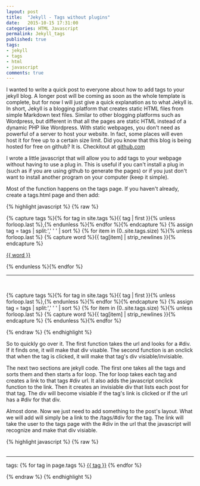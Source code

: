 ```yaml
---
layout: post
title:  "Jekyll - Tags without plugins"
date:   2015-10-15 17:31:00
categories: HTML Javascript
permalink: Jekyll_tags
published: true
tags:
- jekyll
- tags
- html
- javascript
comments: true
---
```

I wanted to write a quick post to everyone about how to add tags to your jekyll blog.  A longer post will be coming as soon as the whole template is complete, but for now I will just give a quick explanation as to what Jekyll is.  In short, Jekyll is a blogging platform that creates static HTML files from simple Markdown text files.  Similar to other blogging platforms such as Wordpress, but different in that all the pages are static HTML instead of a dynamic PHP like Wordpress.  With static webpages, you don't need as powerful of a server to host your website.  In fact, some places will even host it for free up to a certain size limit.  Did you know that this blog is being hosted for free on github?  It is.  Checkitout at [github.com](https://github.com/7blink/blog)

I wrote a little javascript that will allow you to add tags to your webpage without having to use a plug in.  This is useful if you can't install a plug in (such as if you are using github to generate the pages) or if you just don't want to install another program on your computer (keep it simple).  

Most of the function happens on the tags page.  If you haven't already, create a tags.html page and then add:

{% highlight javascript %}
{% raw  %}


<script type="text/javascript">
// take the url #div and make that display visable
window.onload = function() {
  var url_arr = document.URL.split('#');
      page    = url_arr[url_arr.length - 1];
      console.log(page);
        document.getElementById(page).style.display="block";
}

// on click, switch that div between visiable and invisiable
function toggle_visibility(id) {
  var tags = document.getElementById('tags_options').children;
  var i = 1;
  for (i; i < tags.length; i++) {
    console.log(tags[i]);
    tags[i].style.display="none";
  }
   var tag = document.getElementById(id);
   if(tag.style.display == 'block')
      tag.style.display = 'none';
   else
      tag.style.display = 'block';
}
</script>

<!-- Create a list of all the tags and loop through one at a time -->
<div class="tags_page"><p>
{% capture tags %}{% for tag in site.tags %}{{ tag | first }}{% unless forloop.last %},{% endunless %}{% endfor %}{% endcapture %}
{% assign tag = tags | split:',' ' ' | sort %}
{% for item in (0..site.tags.size) %}{% unless forloop.last %}
{% capture word %}{{ tag[item] | strip_newlines  }}{% endcapture %}

<!-- For each tag, create a link with and add onclick. -->
<a href="#{{ word }}" onclick="toggle_visibility('{{ word }}');">{{ word }}</a>

{% endunless %}{% endfor %}
</p>
</div>
<hr id="line"> <br />
<div class="tags_page"><p>
  <div id="tags_options">
{% capture tags %}{% for tag in site.tags %}{{ tag | first }}{% unless forloop.last %},{% endunless %}{% endfor %}{% endcapture %}
{% assign tag = tags | split:',' ' ' | sort %}
{% for item in (0..site.tags.size) %}{% unless forloop.last %}
{% capture word %}{{ tag[item] | strip_newlines  }}{% endcapture %}

<!-- For each tag, create an invisiable div with each tag's posts.  Also add onclick toggle. -->
<div id="{{ word }}" style="display:none">
<ul>
{% for post in site.tags[word] %}{% if post.title != null %}
<li><span>{{ post.date | date: "%b %d" }}</span>» <a href="{{ site.baseurl}}{{ post.url }}">{{ post.title }}</a></li>
<hr id="line">
{% endif %}{% endfor %}
</ul>
</div>
{% endunless %}{% endfor %}
</div>
</p>
</div>
{% endraw %}
{% endhighlight %}

So to quickly go over it.  The first function takes the url and looks for a #div.  If it finds one, it will make that div visable.  The second function is an onclick that when the tag is clicked, it will make that tag's div visiable/invisiable.

The next two sections are jekyll code.  The first one takes all the tags and sorts them and then starts a for loop.  The for loop takes each tag and creates a link to that tags #div url.  It also adds the javascript onclick function to the link.  Then it creates an invisiable div that lists each post for that tag.  The div will become visiable if the tag's link is clicked or if the url has a #div for that div.

Almost done.  Now we just need to add something to the post's layout.  What we will add will simply be a link to the /tags/#div for the tag.  The link will take the user to the tags page with the #div in the url that the javascript will recognize and make that div visiable.

{% highlight javascript %}
{% raw %}
<br> <br>
<hr id="line">
<p>tags:
{% for tag in page.tags %}
    <a href="/tags/#{{ tag }}">{{ tag }}</a>
{% endfor %}
</p>
{% endraw %}
{% endhighlight %}
